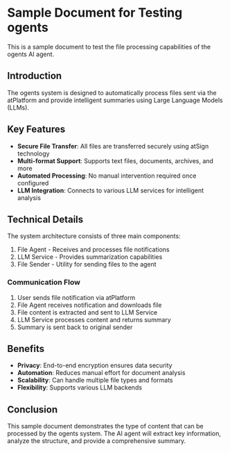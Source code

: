 # Sample Document for Testing ogents

This is a sample document to test the file processing capabilities of the ogents AI agent.

## Introduction

The ogents system is designed to automatically process files sent via the atPlatform and provide intelligent summaries using Large Language Models (LLMs).

## Key Features

- **Secure File Transfer**: All files are transferred securely using atSign technology
- **Multi-format Support**: Supports text files, documents, archives, and more
- **Automated Processing**: No manual intervention required once configured
- **LLM Integration**: Connects to various LLM services for intelligent analysis

## Technical Details

The system architecture consists of three main components:
1. File Agent - Receives and processes file notifications
2. LLM Service - Provides summarization capabilities
3. File Sender - Utility for sending files to the agent

### Communication Flow

1. User sends file notification via atPlatform
2. File Agent receives notification and downloads file
3. File content is extracted and sent to LLM Service
4. LLM Service processes content and returns summary
5. Summary is sent back to original sender

## Benefits

- **Privacy**: End-to-end encryption ensures data security
- **Automation**: Reduces manual effort for document analysis
- **Scalability**: Can handle multiple file types and formats
- **Flexibility**: Supports various LLM backends

## Conclusion

This sample document demonstrates the type of content that can be processed by the ogents system. The AI agent will extract key information, analyze the structure, and provide a comprehensive summary.
